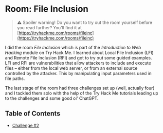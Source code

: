 # Room: File Inclusion

> ⚠️ Spoiler warning! Do you want to try out the room yourself before you read further? You'll find it at [https://tryhackme.com/rooms/fileinc](https://tryhackme.com/rooms/fileinc)

I did the room *File Inclusion* which is part of the *Introduction to Web Hacking* module on Try Hack Me. I learned about Local File Inclusion (LFI) and Remote File Inclusion (RFI) and got to try out some guided examples. LFI and RFI are vulnerabilities that allow attackers to include and execute files – either from the local web server, or from an external source controlled by the attacker. This by manipulating input parameters used in file paths.

The last stage of the room had three challenges set up (well, actually four) and I tackled them solo with the help of the Try Hack Me tutorials leading up to the challenges and some good ol' ChatGPT. 

## Table of Contents

- [Challenge #2](#)